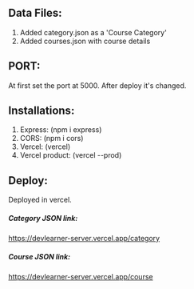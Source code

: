 ## Data Files:
1. Added category.json as a 'Course Category'
2. Added courses.json with course details

## PORT:
At first set the port at 5000.
After deploy it's changed.

## Installations:
1. Express: (npm i express)
2. CORS: (npm i cors)
3. Vercel: (vercel)
4. Vercel product: (vercel --prod)

## Deploy: 
Deployed in vercel.
##### Category JSON link:
https://devlearner-server.vercel.app/category

##### Course JSON link:
https://devlearner-server.vercel.app/course